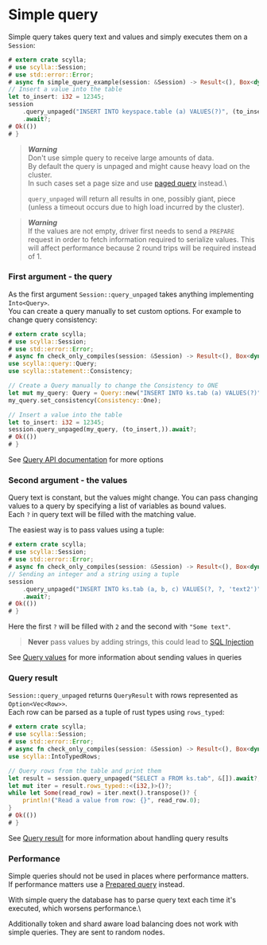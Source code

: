 # Simple query

Simple query takes query text and values and simply executes them on a `Session`:
```rust
# extern crate scylla;
# use scylla::Session;
# use std::error::Error;
# async fn simple_query_example(session: &Session) -> Result<(), Box<dyn Error>> {
// Insert a value into the table
let to_insert: i32 = 12345;
session
    .query_unpaged("INSERT INTO keyspace.table (a) VALUES(?)", (to_insert,))
    .await?;
# Ok(())
# }
```

> ***Warning***\
> Don't use simple query to receive large amounts of data.\
> By default the query is unpaged and might cause heavy load on the cluster.\
> In such cases set a page size and use [paged query](paged.md) instead.\
> 
> `query_unpaged` will return all results in one, possibly giant, piece
> (unless a timeout occurs due to high load incurred by the cluster).

> ***Warning***\
> If the values are not empty, driver first needs to send a `PREPARE` request
> in order to fetch information required to serialize values. This will affect
> performance because 2 round trips will be required instead of 1.

### First argument - the query
As the first argument `Session::query_unpaged` takes anything implementing `Into<Query>`.\
You can create a query manually to set custom options. For example to change query consistency:
```rust
# extern crate scylla;
# use scylla::Session;
# use std::error::Error;
# async fn check_only_compiles(session: &Session) -> Result<(), Box<dyn Error>> {
use scylla::query::Query;
use scylla::statement::Consistency;

// Create a Query manually to change the Consistency to ONE
let mut my_query: Query = Query::new("INSERT INTO ks.tab (a) VALUES(?)");
my_query.set_consistency(Consistency::One);

// Insert a value into the table
let to_insert: i32 = 12345;
session.query_unpaged(my_query, (to_insert,)).await?;
# Ok(())
# }
```
See [Query API documentation](https://docs.rs/scylla/latest/scylla/statement/query/struct.Query.html) for more options

### Second argument - the values
Query text is constant, but the values might change.
You can pass changing values to a query by specifying a list of variables as bound values.\
Each `?` in query text will be filled with the matching value. 

The easiest way is to pass values using a tuple:
```rust
# extern crate scylla;
# use scylla::Session;
# use std::error::Error;
# async fn check_only_compiles(session: &Session) -> Result<(), Box<dyn Error>> {
// Sending an integer and a string using a tuple
session
    .query_unpaged("INSERT INTO ks.tab (a, b, c) VALUES(?, ?, 'text2')", (2_i32, "Some text"))
    .await?;
# Ok(())
# }
```
Here the first `?` will be filled with `2` and the second with `"Some text"`.
> **Never** pass values by adding strings, this could lead to [SQL Injection](https://en.wikipedia.org/wiki/SQL_injection)

See [Query values](values.md) for more information about sending values in queries

### Query result
`Session::query_unpaged` returns `QueryResult` with rows represented as `Option<Vec<Row>>`.\
Each row can be parsed as a tuple of rust types using `rows_typed`:
```rust
# extern crate scylla;
# use scylla::Session;
# use std::error::Error;
# async fn check_only_compiles(session: &Session) -> Result<(), Box<dyn Error>> {
use scylla::IntoTypedRows;

// Query rows from the table and print them
let result = session.query_unpaged("SELECT a FROM ks.tab", &[]).await?;
let mut iter = result.rows_typed::<(i32,)>()?;
while let Some(read_row) = iter.next().transpose()? {
    println!("Read a value from row: {}", read_row.0);
}
# Ok(())
# }
```

See [Query result](result.md) for more information about handling query results

### Performance
Simple queries should not be used in places where performance matters.\
If performance matters use a [Prepared query](prepared.md) instead.

With simple query the database has to parse query text each time it's executed, which worsens performance.\

Additionally token and shard aware load balancing does not work with simple queries. They are sent to random nodes.
